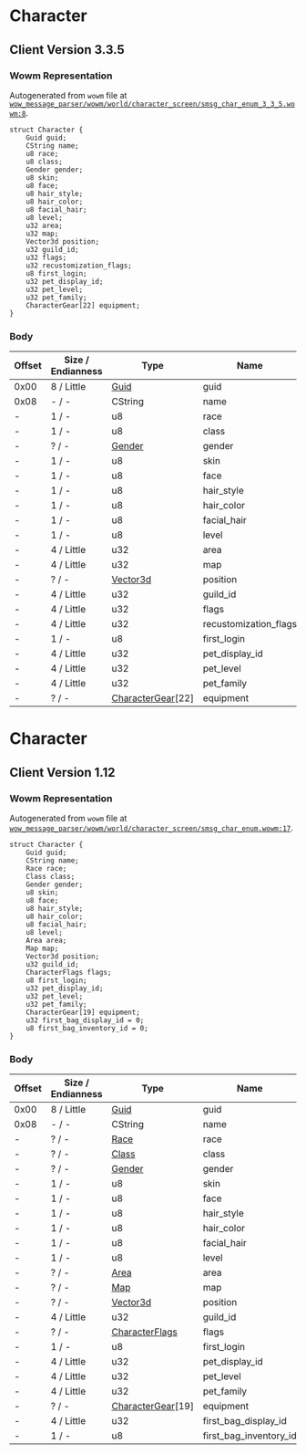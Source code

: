 # Character

## Client Version 3.3.5

### Wowm Representation

Autogenerated from `wowm` file at [`wow_message_parser/wowm/world/character_screen/smsg_char_enum_3_3_5.wowm:8`](https://github.com/gtker/wow_messages/tree/main/wow_message_parser/wowm/world/character_screen/smsg_char_enum_3_3_5.wowm#L8).
```rust,ignore
struct Character {
    Guid guid;
    CString name;
    u8 race;
    u8 class;
    Gender gender;
    u8 skin;
    u8 face;
    u8 hair_style;
    u8 hair_color;
    u8 facial_hair;
    u8 level;
    u32 area;
    u32 map;
    Vector3d position;
    u32 guild_id;
    u32 flags;
    u32 recustomization_flags;
    u8 first_login;
    u32 pet_display_id;
    u32 pet_level;
    u32 pet_family;
    CharacterGear[22] equipment;
}
```
### Body

| Offset | Size / Endianness | Type | Name | Description | Comment |
| ------ | ----------------- | ---- | ---- | ----------- | ------- |
| 0x00 | 8 / Little | [Guid](../spec/packed-guid.md) | guid |  |  |
| 0x08 | - / - | CString | name |  |  |
| - | 1 / - | u8 | race |  |  |
| - | 1 / - | u8 | class |  |  |
| - | ? / - | [Gender](gender.md) | gender |  |  |
| - | 1 / - | u8 | skin |  |  |
| - | 1 / - | u8 | face |  |  |
| - | 1 / - | u8 | hair_style |  |  |
| - | 1 / - | u8 | hair_color |  |  |
| - | 1 / - | u8 | facial_hair |  |  |
| - | 1 / - | u8 | level |  |  |
| - | 4 / Little | u32 | area |  |  |
| - | 4 / Little | u32 | map |  |  |
| - | ? / - | [Vector3d](vector3d.md) | position |  |  |
| - | 4 / Little | u32 | guild_id |  |  |
| - | 4 / Little | u32 | flags |  |  |
| - | 4 / Little | u32 | recustomization_flags |  |  |
| - | 1 / - | u8 | first_login |  |  |
| - | 4 / Little | u32 | pet_display_id |  |  |
| - | 4 / Little | u32 | pet_level |  |  |
| - | 4 / Little | u32 | pet_family |  |  |
| - | ? / - | [CharacterGear](charactergear.md)[22] | equipment |  |  |

# Character

## Client Version 1.12

### Wowm Representation

Autogenerated from `wowm` file at [`wow_message_parser/wowm/world/character_screen/smsg_char_enum.wowm:17`](https://github.com/gtker/wow_messages/tree/main/wow_message_parser/wowm/world/character_screen/smsg_char_enum.wowm#L17).
```rust,ignore
struct Character {
    Guid guid;
    CString name;
    Race race;
    Class class;
    Gender gender;
    u8 skin;
    u8 face;
    u8 hair_style;
    u8 hair_color;
    u8 facial_hair;
    u8 level;
    Area area;
    Map map;
    Vector3d position;
    u32 guild_id;
    CharacterFlags flags;
    u8 first_login;
    u32 pet_display_id;
    u32 pet_level;
    u32 pet_family;
    CharacterGear[19] equipment;
    u32 first_bag_display_id = 0;
    u8 first_bag_inventory_id = 0;
}
```
### Body

| Offset | Size / Endianness | Type | Name | Description | Comment |
| ------ | ----------------- | ---- | ---- | ----------- | ------- |
| 0x00 | 8 / Little | [Guid](../spec/packed-guid.md) | guid |  |  |
| 0x08 | - / - | CString | name |  |  |
| - | ? / - | [Race](race.md) | race |  |  |
| - | ? / - | [Class](class.md) | class |  |  |
| - | ? / - | [Gender](gender.md) | gender |  |  |
| - | 1 / - | u8 | skin |  |  |
| - | 1 / - | u8 | face |  |  |
| - | 1 / - | u8 | hair_style |  |  |
| - | 1 / - | u8 | hair_color |  |  |
| - | 1 / - | u8 | facial_hair |  |  |
| - | 1 / - | u8 | level |  |  |
| - | ? / - | [Area](area.md) | area |  |  |
| - | ? / - | [Map](map.md) | map |  |  |
| - | ? / - | [Vector3d](vector3d.md) | position |  |  |
| - | 4 / Little | u32 | guild_id |  |  |
| - | ? / - | [CharacterFlags](characterflags.md) | flags |  |  |
| - | 1 / - | u8 | first_login |  |  |
| - | 4 / Little | u32 | pet_display_id |  |  |
| - | 4 / Little | u32 | pet_level |  |  |
| - | 4 / Little | u32 | pet_family |  |  |
| - | ? / - | [CharacterGear](charactergear.md)[19] | equipment |  |  |
| - | 4 / Little | u32 | first_bag_display_id |  |  |
| - | 1 / - | u8 | first_bag_inventory_id |  |  |

